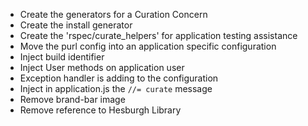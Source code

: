 
* Create the generators for a Curation Concern
* Create the install generator
* Create the 'rspec/curate_helpers' for application testing assistance
* Move the purl config into an application specific configuration
* Inject build identifier
* Inject User methods on application user
* Exception handler is adding to the configuration
* Inject in application.js the `//= curate` message
* Remove brand-bar image
* Remove reference to Hesburgh Library